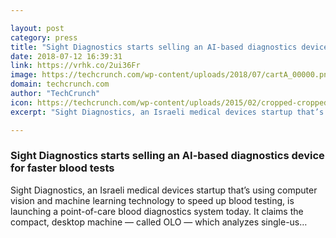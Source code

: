 ```yaml
---

layout: post
category: press
title: "Sight Diagnostics starts selling an AI-based diagnostics device for faster blood tests"
date: 2018-07-12 16:39:31
link: https://vrhk.co/2ui36Fr
image: https://techcrunch.com/wp-content/uploads/2018/07/cartA_00000.png?w=711
domain: techcrunch.com
author: "TechCrunch"
icon: https://techcrunch.com/wp-content/uploads/2015/02/cropped-cropped-favicon-gradient.png?w=180
excerpt: "Sight Diagnostics, an Israeli medical devices startup that’s using computer vision and machine learning technology to speed up blood testing, is launching a point-of-care blood diagnostics system today. It claims the compact, desktop machine — called OLO — which analyzes single-us…"

---
```


### Sight Diagnostics starts selling an AI-based diagnostics device for faster blood tests

Sight Diagnostics, an Israeli medical devices startup that’s using computer vision and machine learning technology to speed up blood testing, is launching a point-of-care blood diagnostics system today. It claims the compact, desktop machine — called OLO — which analyzes single-us…